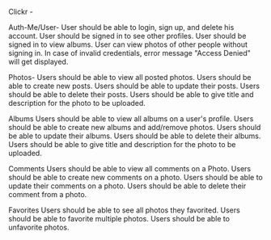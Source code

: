 Clickr - 

Auth-Me/User-
User should be able to login, sign up, and delete his account. 
User should be signed in to see other profiles. 
User should be signed in to view albums. 
User can view photos of other people without signing in.
In case of invalid credentials, error message "Access Denied" will get displayed.

Photos-
Users should be able to view all posted photos.
Users should be able to create new posts.
Users should be able to update their posts.
Users should be able to delete their posts.
Users should be able to give title and description for the photo to be uploaded.

Albums
Users should be able to view all albums on a user's profile.
Users should be able to create new albums and add/remove photos.
Users should be able to update their albums.
Users should be able to delete their albums.
Users should be able to give title and description for the photo to be uploaded.

Comments
Users should be able to view all comments on a Photo.
Users should be able to create new comments on a photo.
Users should be able to update their comments on a photo.
Users should be able to delete their comment from a photo.

Favorites
Users should be able to see all photos they favorited.
Users should be able to favorite multiple photos.
Users should be able to unfavorite photos.

